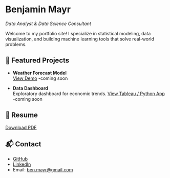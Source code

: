 # Benjamin Mayr
_Data Analyst & Data Science Consultant_

Welcome to my portfolio site! I specialize in statistical modeling, data visualization, and building machine learning tools that solve real-world problems.

## 🔬 Featured Projects

- **Weather Forecast Model**  
  [View Demo](https://streamlit-link) -coming soon
  
- **Data Dashboard**  
  Exploratory dashboard for economic trends. [View Tableau / Python App](https://link) -coming soon

## 📄 Resume
[Download PDF](link-to-your-resume.pdf)

## 📬 Contact
- [GitHub](https://github.com/benmayr)
- [LinkedIn](https://www.linkedin.com/in/benjamin-mayr)
- Email: ben.mayr@gmail.com

